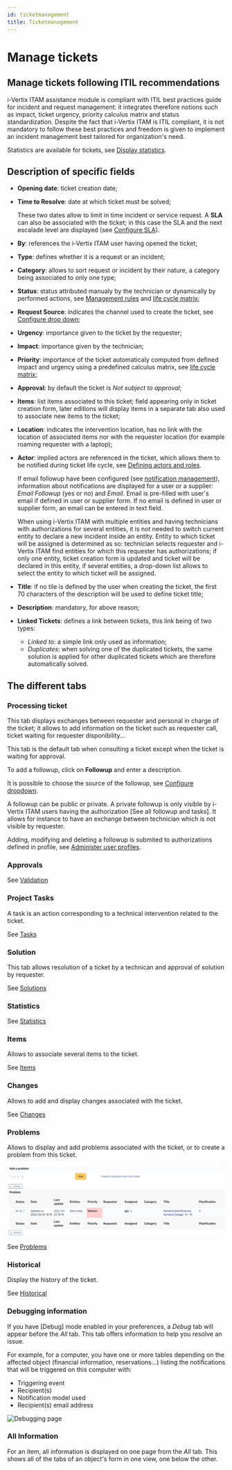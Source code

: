 ```yaml
---
id: ticketmanagement
title: Ticketmanagement
---
```


# Manage tickets

## Manage tickets following ITIL recommendations

i-Vertix ITAM assistance module is compliant with ITIL best practices guide for
incident and request management: it integrates therefore notions such as
impact, ticket urgency, priority calculus matrix and status
standardization. Despite the fact that i-Vertix ITAM is ITIL compliant, it is not
mandatory to follow these best practices and freedom is given to
implement an incident management best tailored for organization's need.

Statistics are available for tickets, see
[Display statistics](/asset-management/modules/assistance/statistics).

## Description of specific fields

- **Opening date**: ticket creation date;

- **Time to Resolve**: date at which ticket must be solved;

  These two dates allow to limit in time incident or service request. A
  **SLA** can also be associated with the ticket; in this case the SLA
  and the next escalade level are displayed (see
  [Configure SLA](modules/configuration/service_levels)).

- **By**: references the i-Vertix ITAM user having opened the ticket;

- **Type**: defines whether it is a request or an incident;

- **Category**: allows to sort request or incident by their nature, a
  category being associated to only one type;

- **Status**: status attributed manualy by the technician or dynamically
  by performed actions, see
  [Management rules](/asset-management/modules/assistance/tickets/ticketlifecycle) and
  [life cycle matrix](/asset-management/modules/assistance/lifecyclematrix);

- **Request Source**: indicates the channel used to create the ticket,
  see
  [Configure drop down](/asset-management/modules/configuration/dropdowns);

- **Urgency**: importance given to the ticket by the requester;

- **Impact**: importance given by the technician;

- **Priority**: importance of the ticket automaticaly computed from
  defined impact and urgency using a predefined calculus matrix, see
  [life cycle matrix](/asset-management/modules/assistance/lifecyclematrix);

- **Approval**: by default the ticket is *Not subject to approval*;

- **Items**: list items associated to this ticket; field appearing only
  in ticket creation form, later editions will display items in a
  separate tab also used to associate new items to the ticket;

- **Location**: indicates the intervention location, has no link with
  the location of associated items nor with the requester location (for
  example roaming requester with a laptop);

- **Actor**: implied actors are referenced in the ticket, which allows
  them to be notified during ticket life cycle, see
  [Defining actors and roles](/asset-management/modules/assistance/actors).

  If email followup have been configured (see
  [notification management](configure_notifications)), information about notifications are displayed for a user
  or a supplier: *Email Followup* (yes or no) and *Email*. Email is
  pre-filled with user's email if defined in user or supplier form. If
  no email is defined in user or supplier form, an email can be entered
  in text field.

  
  When using i-Vertix ITAM with multiple entities and having technicians with
  authorizations for several entities, it is not needed to switch
  current entity to declare a new incident inside an entity. Entity to
  which ticket will be assigned is determined as so: technician selects
  requester and i-Vertix ITAM find entities for which this requester has
  authorizations; if only one entity, ticket creation form is updated
  and ticket will be declared in this entity, if several entities, a
  drop-down list allows to select the entity to which ticket will be
  assigned.

- **Title**: if no tile is defined by the user when creating the ticket,
  the first 70 characters of the description will be used to define
  ticket title;

- **Description**: mandatory, for above reason;

- **Linked Tickets**: defines a link between tickets, this link being of
  two types:

  - *Linked to*: a simple link only used as information;
  - *Duplicates*: when solving one of the duplicated tickets, the same
    solution is applied for other duplicated tickets which are therefore
    automatically solved.

  
## The different tabs

### Processing ticket

This tab displays exchanges between requester and personal in charge of
the ticket; it allows to add information on the ticket such as requester
call, ticket waiting for requester disponibility...

This tab is the default tab when consulting a ticket except when the
ticket is waiting for approval.

To add a followup, click on **Followup** and enter a description.

It is possible to choose the source of the followup, see
[Configure dropdown](/asset-management/modules/configuration/dropdowns).

A followup can be public or private. A private followup is only visible
by i-Vertix ITAM users having the authorization [See all followup and
tasks]. It allows for instance to have an exchange between
technician which is not visible by requester.

Adding, modifying and deleting a followup is submited to authorizations
defined in profile, see
[Administer user profiles](/asset-management/modules/administration/profiles/profiles).

### Approvals

See
[Validation](/asset-management/Les_différents_onglets/Onglet_Validations)

### Project Tasks

A task is an action corresponding to a technical intervention related to
the ticket.

See [Tasks](/asset-management/Les_différents_onglets/Onglet_Tâches)

### Solution

This tab allows resolution of a ticket by a technican and approval of
solution by requester.

See
[Solutions](/asset-management/Les_différents_onglets/Onglet_Solution)

### Statistics

See
[Statistics](/asset-management/Les_différents_onglets/Onglet_Statistiques)

### Items

Allows to associate several items to the ticket.

See [Items](/asset-management/Les_différents_onglets/Onglet_Eléments)

### Changes

Allows to add and display changes associated with the ticket.

See
[Changes](/asset-management/Les_différents_onglets/Onglet_Changements)

### Problems

Allows to display and add problems associated with the ticket, or to
create a problem from this ticket.

![Creating a problem from a ticket](../images/ticket_problems.png)

See [Problems](/asset-management/commontabs/item_problemes)

### Historical

Display the history of the ticket.

See [Historical](/asset-management/commontabs/item_historique)

### Debugging information

If you have [Debug] mode enabled in your preferences, a
*Debug* tab will appear before the *All* tab. This tab offers
information to help you resolve an issue.

For example, for a computer, you have one or more tables depending on
the affected object (financial information, reservations...) listing
the notifications that will be triggered on this computer with:

- Triggering event
- Recipient(s)
- Notification model used
- Recipient(s) email address

![Debugging page](/modules/tabs/images/debug.png)

### All Information

For an item, all information is displayed on one page from the *All*
tab. This shows all of the tabs of an object's form in one view, one
below the other.
